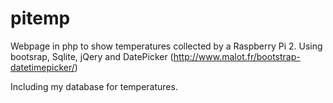# pitemp
Webpage in php to show temperatures collected by a Raspberry Pi 2.
Using bootsrap, Sqlite, jQery and DatePicker (http://www.malot.fr/bootstrap-datetimepicker/)

Including my database for temperatures.
